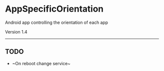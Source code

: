 AppSpecificOrientation
======================

Android app controlling the orientation of each app

Version 1.4

----
TODO
----

- ~On reboot change service~
